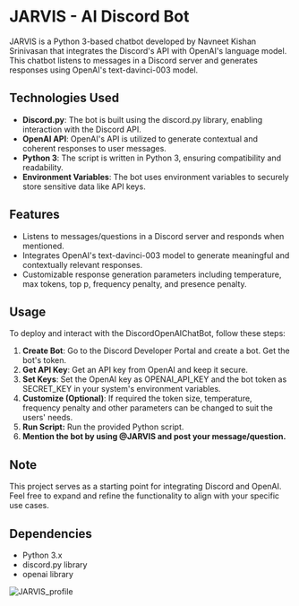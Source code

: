 # JARVIS - AI Discord Bot

JARVIS is a Python 3-based chatbot developed by Navneet Kishan Srinivasan that integrates the Discord's API with OpenAI's language model. This chatbot listens to messages in a Discord server and generates responses using OpenAI's text-davinci-003 model.

## Technologies Used
- **Discord.py**: The bot is built using the discord.py library, enabling interaction with the Discord API.
- **OpenAI API**: OpenAI's API is utilized to generate contextual and coherent responses to user messages.
- **Python 3**: The script is written in Python 3, ensuring compatibility and readability.
- **Environment Variables**: The bot uses environment variables to securely store sensitive data like API keys.

## Features
- Listens to messages/questions in a Discord server and responds when mentioned.
- Integrates OpenAI's text-davinci-003 model to generate meaningful and contextually relevant responses.
- Customizable response generation parameters including temperature, max tokens, top p, frequency penalty, and presence penalty.

## Usage
To deploy and interact with the DiscordOpenAIChatBot, follow these steps:

1. **Create Bot**: Go to the Discord Developer Portal and create a bot. Get the bot's token.
2. **Get API Key**: Get an API key from OpenAI and keep it secure.
3. **Set Keys**: Set the OpenAI key as OPENAI_API_KEY and the bot token as SECRET_KEY in your system's environment variables.
4. **Customize (Optional)**: If required the token size, temperature, frequency penalty and other parameters can be changed to suit the users' needs.
5. **Run Script:** Run the provided Python script.
6. **Mention the bot by using @JARVIS and post your message/question.**
## Note
This project serves as a starting point for integrating Discord and OpenAI. Feel free to expand and refine the functionality to align with your specific use cases.

## Dependencies
- Python 3.x
- discord.py library
- openai library


![JARVIS_profile](https://github.com/NavneetKishanS/JARVIS_DiscordBot/assets/115086283/14c024b5-9da8-433f-8658-dbd52321abe5)
